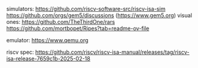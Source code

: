 simulators:
    https://github.com/riscv-software-src/riscv-isa-sim
    https://github.com/orgs/gem5/discussions (https://www.gem5.org)
    visual ones: 
        https://github.com/TheThirdOne/rars
        https://github.com/mortbopet/Ripes?tab=readme-ov-file
    
emulator:
    https://www.qemu.org 

riscv spec:
    https://github.com/riscv/riscv-isa-manual/releases/tag/riscv-isa-release-7659c1b-2025-02-18 